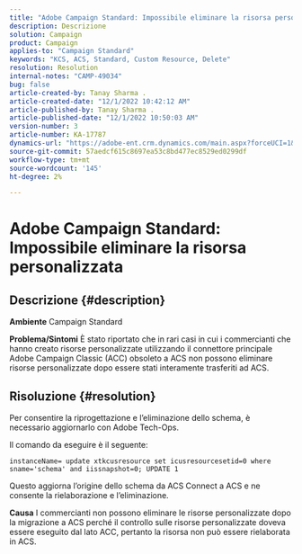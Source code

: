 ```yaml
---
title: "Adobe Campaign Standard: Impossibile eliminare la risorsa personalizzata"
description: Descrizione
solution: Campaign
product: Campaign
applies-to: "Campaign Standard"
keywords: "KCS, ACS, Standard, Custom Resource, Delete"
resolution: Resolution
internal-notes: "CAMP-49034"
bug: false
article-created-by: Tanay Sharma .
article-created-date: "12/1/2022 10:42:12 AM"
article-published-by: Tanay Sharma .
article-published-date: "12/1/2022 10:50:03 AM"
version-number: 3
article-number: KA-17787
dynamics-url: "https://adobe-ent.crm.dynamics.com/main.aspx?forceUCI=1&pagetype=entityrecord&etn=knowledgearticle&id=45b12fca-6471-ed11-9562-6045bd006239"
source-git-commit: 57aedcf615c8697ea53c8bd477ec8529ed0299df
workflow-type: tm+mt
source-wordcount: '145'
ht-degree: 2%

---
```


# Adobe Campaign Standard: Impossibile eliminare la risorsa personalizzata

## Descrizione {#description}

<b>Ambiente</b>
Campaign Standard


<b>Problema/Sintomi</b>
È stato riportato che in rari casi in cui i commercianti che hanno creato risorse personalizzate utilizzando il connettore principale Adobe Campaign Classic (ACC) obsoleto a ACS non possono eliminare risorse personalizzate dopo essere stati interamente trasferiti ad ACS.


## Risoluzione {#resolution}


Per consentire la riprogettazione e l’eliminazione dello schema, è necessario aggiornarlo con Adobe Tech-Ops.

Il comando da eseguire è il seguente:

`instanceName= update xtkcusresource set icusresourcesetid=0 where sname='schema' and iissnapshot=0; UPDATE 1`

Questo aggiorna l’origine dello schema da ACS Connect a ACS e ne consente la rielaborazione e l’eliminazione.


<b>Causa</b>
I commercianti non possono eliminare le risorse personalizzate dopo la migrazione a ACS perché il controllo sulle risorse personalizzate doveva essere eseguito dal lato ACC, pertanto la risorsa non può essere rielaborata in ACS.
